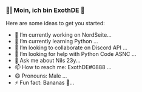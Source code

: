 ### 🤠| Moin, ich bin ExothDE 👋
Here are some ideas to get you started:

- 🔭 I’m currently working on NordSeite...
- 🌱 I’m currently learning Python ...
- 👯 I’m looking to collaborate on Discord API ...
- 🤔 I’m looking for help with Python Code ASNC ...
- 💬 Ask me about Nils 23y...
- 📫 How to reach me: ExothDE#0888 ...
- 😄 Pronouns: Male ...
- ⚡ Fun fact: Bananas 🤣...
